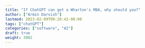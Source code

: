 ```yaml
---
title: "If ChatGPT can get a Wharton's MBA, why should you?"
author: ["Armin Darvish"]
lastmod: 2023-02-09T09:20:42-08:00
tags: ["chatGPT"]
categories: ["software", "AI"]
draft: true
weight: 3002
---
```

